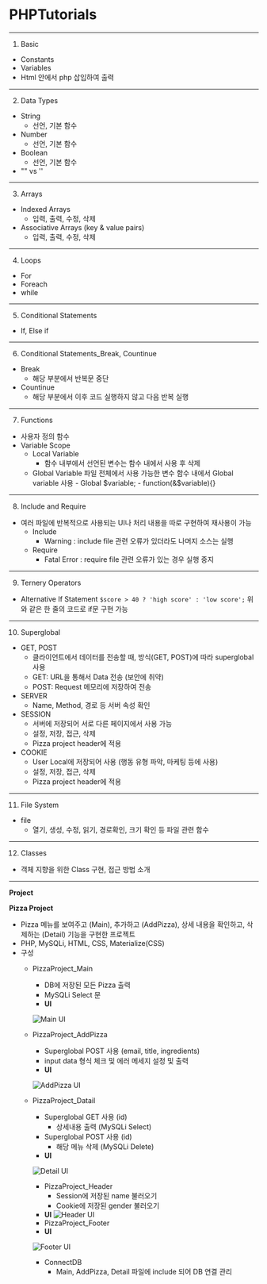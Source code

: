 # PHPTutorials

---

1. Basic

- Constants
- Variables
- Html 안에서 php 삽입하여 출력

---

2. Data Types

- String
  - 선언, 기본 함수
- Number
  - 선언, 기본 함수
- Boolean
  - 선언, 기본 함수
- "" vs ''

---

3. Arrays

- Indexed Arrays
  - 입력, 출력, 수정, 삭제
- Associative Arrays (key & value pairs)
  - 입력, 출력, 수정, 삭제

---

4. Loops

- For
- Foreach
- while

---

5. Conditional Statements

- If, Else if

---

6. Conditional Statements_Break, Countinue

- Break
  - 해당 부분에서 반복문 중단
- Countinue
  - 해당 부분에서 이후 코드 실행하지 않고 다음 반복 실행

---

7. Functions

- 사용자 정의 함수
- Variable Scope
  - Local Variable
    - 함수 내부에서 선언된 변수는 함수 내에서 사용 후 삭제
  - Global Variable
    파일 전체에서 사용 가능한 변수
    함수 내에서 Global variable 사용 - Global $variable;
            - function(&$variable){}

---

8. Include and Require

- 여러 파일에 반복적으로 사용되는 UI나 처리 내용을 따로 구현하여 재사용이 가능
  - Include
    - Warning : include file 관련 오류가 있더라도 나머지 소스는 실행
  - Require
    - Fatal Error : require file 관련 오류가 있는 경우 실행 중지

---

9. Ternery Operators

- Alternative If Statement
  `$score > 40 ? 'high score' : 'low score';`
  위와 같은 한 줄의 코드로 if문 구현 가능

---

10. Superglobal

- GET, POST
  - 클라이언트에서 데이터를 전송할 때, 방식(GET, POST)에 따라 superglobal 사용
  - GET: URL을 통해서 Data 전송 (보안에 취약)
  - POST: Request 메모리에 저장하여 전송
- SERVER
  - Name, Method, 경로 등 서버 속성 확인
- SESSION
  - 서버에 저장되어 서로 다른 페이지에서 사용 가능
  - 설정, 저장, 접근, 삭제
  - Pizza project header에 적용
- COOKIE
  - User Local에 저장되어 사용 (행동 유형 파악, 마케팅 등에 사용)
  - 설정, 저장, 접근, 삭제
  - Pizza project header에 적용

---

11. File System

- file
  - 열기, 생성, 수정, 읽기, 경로확인, 크기 확인 등 파일 관련 함수

---

12. Classes

- 객체 지향을 위한 Class 구현, 접근 방법 소개

---

**Project**

**Pizza Project**

- Pizza 메뉴를 보여주고 (Main), 추가하고 (AddPizza), 상세 내용을 확인하고, 삭제하는 (Detail) 기능을 구현한 프로젝트
- PHP, MySQLi, HTML, CSS, Materialize(CSS)
- 구성
  - PizzaProject_Main
    - DB에 저장된 모든 Pizza 출력
    - MySQLi Select 문
    - **UI**
    
    ![Main UI](https://raw.githubusercontent.com/dmlee89/PHPTutorials/master/UI/Main.JPG)
  - PizzaProject_AddPizza
    - Superglobal POST 사용 (email, title, ingredients)
    - input data 형식 체크 및 에러 메세지 설정 및 출력
    - **UI**
    
    ![AddPizza UI](https://raw.githubusercontent.com/dmlee89/PHPTutorials/master/UI/AddPizza.JPG)
  - PizzaProject_Datail
    - Superglobal GET 사용 (id)
      - 상세내용 출력 (MySQLi Select)
    - Superglobal POST 사용 (id)
      - 해당 메뉴 삭제 (MySQLi Delete)
    - **UI**
    
    ![Detail UI](https://raw.githubusercontent.com/dmlee89/PHPTutorials/master/UI/Detail.JPG)
    - PizzaProject_Header
      - Session에 저장된 name 불러오기
      - Cookie에 저장된 gender 불러오기
    - **UI**
     ![Header UI](https://raw.githubusercontent.com/dmlee89/PHPTutorials/master/UI/Header.JPG)
    - PizzaProject_Footer
    - **UI**
    
    ![Footer UI](https://raw.githubusercontent.com/dmlee89/PHPTutorials/master/UI/Footer.JPG)
    - ConnectDB
      - Main, AddPizza, Detail 파일에 include 되어 DB 연결 관리
